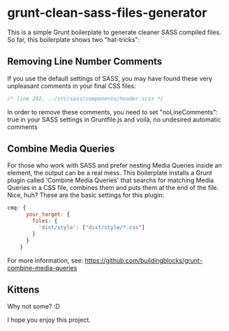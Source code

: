 # grunt-clean-sass-files-generator
This is a simple Grunt boilerplate to generate cleaner SASS compiled files. So far, this boilerplate shows two "hat-tricks":

## Removing Line Number Comments
If you use the default settings of SASS, you may have found these very unpleasant comments in your final CSS files:
```js
/* line 292, ../src/sass/components/header.scss */
```

In order to remove these comments, you need to set "noLineComments": true in your SASS settings in Gruntfile.js and voilà, no undesired automatic comments

## Combine Media Queries
For those who work with SASS and prefer nesting Media Queries inside an element, the output can be a real mess. This boilerplate installs a Grunt plugin called 'Combine Media Queries' that searchs for matching Media Queries in a CSS file, combines them and puts them at the end of the file. Nice, huh? These are the basic settings for this plugin:
```js
cmq: {
      your_target: {
        files: {
          'dist/style': ["dist/style/*.css"]
        }
      }
    }
```

For more information, see: https://github.com/buildingblocks/grunt-combine-media-queries

## Kittens
Why not some? :D

I hope you enjoy this project.
